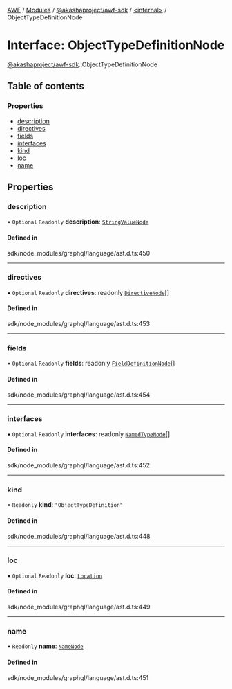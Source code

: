 [AWF](../README.md) / [Modules](../modules.md) / [@akashaproject/awf-sdk](../modules/akashaproject_awf_sdk.md) / [<internal\>](../modules/akashaproject_awf_sdk._internal_.md) / ObjectTypeDefinitionNode

# Interface: ObjectTypeDefinitionNode

[@akashaproject/awf-sdk](../modules/akashaproject_awf_sdk.md).[<internal>](../modules/akashaproject_awf_sdk._internal_.md).ObjectTypeDefinitionNode

## Table of contents

### Properties

- [description](akashaproject_awf_sdk._internal_.ObjectTypeDefinitionNode.md#description)
- [directives](akashaproject_awf_sdk._internal_.ObjectTypeDefinitionNode.md#directives)
- [fields](akashaproject_awf_sdk._internal_.ObjectTypeDefinitionNode.md#fields)
- [interfaces](akashaproject_awf_sdk._internal_.ObjectTypeDefinitionNode.md#interfaces)
- [kind](akashaproject_awf_sdk._internal_.ObjectTypeDefinitionNode.md#kind)
- [loc](akashaproject_awf_sdk._internal_.ObjectTypeDefinitionNode.md#loc)
- [name](akashaproject_awf_sdk._internal_.ObjectTypeDefinitionNode.md#name)

## Properties

### description

• `Optional` `Readonly` **description**: [`StringValueNode`](akashaproject_awf_sdk._internal_.StringValueNode.md)

#### Defined in

sdk/node_modules/graphql/language/ast.d.ts:450

___

### directives

• `Optional` `Readonly` **directives**: readonly [`DirectiveNode`](akashaproject_awf_sdk._internal_.DirectiveNode.md)[]

#### Defined in

sdk/node_modules/graphql/language/ast.d.ts:453

___

### fields

• `Optional` `Readonly` **fields**: readonly [`FieldDefinitionNode`](akashaproject_awf_sdk._internal_.FieldDefinitionNode.md)[]

#### Defined in

sdk/node_modules/graphql/language/ast.d.ts:454

___

### interfaces

• `Optional` `Readonly` **interfaces**: readonly [`NamedTypeNode`](akashaproject_awf_sdk._internal_.NamedTypeNode.md)[]

#### Defined in

sdk/node_modules/graphql/language/ast.d.ts:452

___

### kind

• `Readonly` **kind**: ``"ObjectTypeDefinition"``

#### Defined in

sdk/node_modules/graphql/language/ast.d.ts:448

___

### loc

• `Optional` `Readonly` **loc**: [`Location`](../classes/akashaproject_awf_sdk._internal_.Location.md)

#### Defined in

sdk/node_modules/graphql/language/ast.d.ts:449

___

### name

• `Readonly` **name**: [`NameNode`](akashaproject_awf_sdk._internal_.NameNode.md)

#### Defined in

sdk/node_modules/graphql/language/ast.d.ts:451
